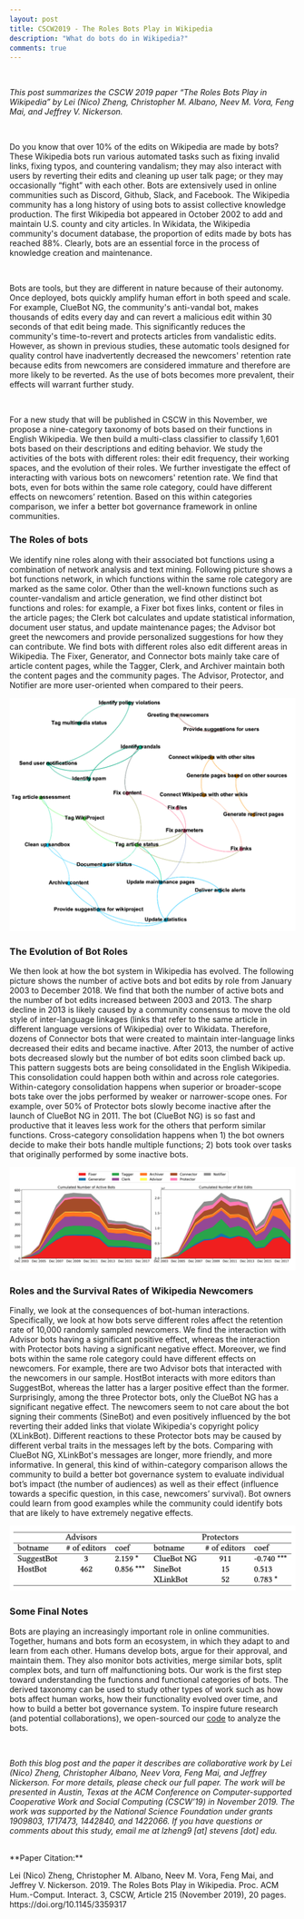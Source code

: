 ```yaml
---
layout: post
title: CSCW2019 - The Roles Bots Play in Wikipedia
description: "What do bots do in Wikipedia?"
comments: true
---
```

<br>
<p><i>This post summarizes the CSCW 2019 paper “The Roles Bots Play in Wikipedia” by Lei (Nico) Zheng, Christopher M. Albano, Neev M. Vora, Feng Mai, and Jeffrey V. Nickerson.</i></p>

<br>
<p>Do you know that over 10% of the edits on Wikipedia are made by bots? These Wikipedia bots run various automated tasks such as fixing invalid links, fixing typos, and countering vandalism; they may also interact with users by reverting their edits and cleaning up user talk page; or they may occasionally “fight” with each other. Bots are extensively used in online communities such as Discord, Github, Slack, and Facebook. The Wikipedia community has a long history of using bots to assist collective knowledge production. The first Wikipedia bot appeared in October 2002 to add and maintain U.S. county and city articles. In Wikidata, the Wikipedia community's document database, the proportion of edits made by bots has reached 88%. Clearly, bots are an essential force in the process of knowledge creation and maintenance.</p>

<br>
<p>Bots are tools, but they are different in nature because of their autonomy. Once deployed, bots quickly amplify human effort in both speed and scale. For example, ClueBot NG, the community's anti-vandal bot, makes thousands of edits every day and can revert a malicious edit within 30 seconds of that edit being made. This significantly reduces the community's time-to-revert and protects articles from vandalistic edits. However, as shown in previous studies, these automatic tools designed for quality control have inadvertently decreased the newcomers' retention rate because edits from newcomers are considered immature and therefore are more likely to be reverted. As the use of bots becomes more prevalent, their effects will warrant further study.</p>

<br>
<p>For a new study that will be published in CSCW in this November, we propose a nine-category taxonomy of bots based on their functions in English Wikipedia. We then build a multi-class classifier to classify 1,601 bots based on their descriptions and editing behavior. We study the activities of the bots with different roles: their edit frequency, their working spaces, and the evolution of their roles. We further investigate the effect of interacting with various bots on newcomers' retention rate. We find that bots, even for bots within the same role category, could have different effects on newcomers’ retention. Based on this within categories comparison, we infer a better bot governance framework in online communities.</p>



### The Roles of bots
<p>We identify nine roles along with their associated bot functions using a combination of network analysis and text mining. Following picture shows a bot functions network, in which functions within the same role category are marked as the same color. Other than the well-known functions such as counter-vandalism and article generation, we find other distinct bot functions and roles: for example, a Fixer bot fixes links, content or files in the article pages; the Clerk bot calculates and update statistical information, document user status, and update maintenance pages; the Advisor bot greet the newcomers and provide personalized suggestions for how they can contribute. We find bots with different roles also edit different areas in Wikipedia. The Fixer, Generator, and Connector bots mainly take care of article content pages, while the Tagger, Clerk, and Archiver maintain both the content pages and the community pages. The Advisor, Protector, and Notifier are more user-oriented when compared to their peers.</p>

![A bot functions network](https://github.com/Nicozheng/nicozheng.github.io/blob/master/images/bots_taxonomy/bot_functions.png?raw=true)

### The Evolution of Bot Roles
<p>We then look at how the bot system in Wikipedia has evolved. The following picture shows the number of active bots and bot edits by role from January 2003 to December 2018. We find that both the number of active bots and the number of bot edits increased between 2003 and 2013. The sharp decline in 2013 is likely caused by a community consensus to move the old style of inter-language linkages (links that refer to the same article in different language versions of Wikipedia) over to Wikidata. Therefore, dozens of Connector bots that were created to maintain inter-language links decreased their edits and became inactive. After 2013, the number of active bots decreased slowly but the number of bot edits soon climbed back up. This pattern suggests bots are being consolidated in the English Wikipedia. This consolidation could happen both within and across role categories. Within-category consolidation happens when superior or broader-scope bots take over the jobs performed by weaker or narrower-scope ones. For example, over 50% of Protector bots slowly become inactive after the launch of ClueBot NG in 2011. The bot (ClueBot NG) is so fast and productive that it leaves less work for the others that perform similar functions. Cross-category consolidation happens when 1) the bot owners decide to make their bots handle multiple functions; 2) bots took over tasks that originally performed by some inactive bots.</p>

![Number of Active Bots (left) and Bot Edits (right) by Role](https://github.com/Nicozheng/nicozheng.github.io/blob/master/images/bots_taxonomy/image-evolve.png?raw=true)


### Roles and the Survival Rates of Wikipedia Newcomers
<p>Finally, we look at the consequences of bot-human interactions. Specifically, we look at how bots serve different roles affect the retention rate of 10,000 randomly sampled newcomers. We find the interaction with Advisor bots having a significant positive effect, whereas the interaction with Protector bots having a significant negative effect. Moreover, we find bots within the same role category could have different effects on newcomers. For example, there are two Advisor bots that interacted with the newcomers in our sample. HostBot interacts with more editors than SuggestBot, whereas the latter has a larger positive effect than the former. Surprisingly, among the three Protector bots, only the ClueBot NG has a significant negative effect. The newcomers seem to not care about the bot signing their comments (SineBot) and even positively influenced by the bot reverting their added links that violate Wikipedia's copyright policy (XLinkBot). Different reactions to these Protector bots may be caused by different verbal traits in the messages left by the bots. Comparing with ClueBot NG, XLinkBot's messages are longer, more friendly, and more informative. In general, this kind of within-category comparison allows the community to build a better bot governance system to evaluate individual bot’s impact (the number of audiences) as well as their effect (influence towards a specific question, in this case, newcomers’ survival). Bot owners could learn from good examples while the community could identify bots that are likely to have extremely negative effects.</p>

![Coefficient of Bot effect on Newcomers' Survival Rate](https://github.com/Nicozheng/nicozheng.github.io/blob/master/images/bots_taxonomy/image-compare.png?raw=true)


### Some Final Notes
<p>Bots are playing an increasingly important role in online communities. Together, humans and bots form an ecosystem, in which they adapt to and learn from each other. Humans develop bots, argue for their approval, and maintain them. They also monitor bots activities, merge similar bots, split complex bots, and turn off malfunctioning bots. Our work is the first step toward understanding the functions and functional categories of bots. The derived taxonomy can be used to study other types of work such as how bots affect human works, how their functionality evolved over time, and how to build a better bot governance system. To inspire future research (and potential collaborations), we open-sourced our <a href="https://github.com/Nicozheng/Wikipedia_bots_taxonomy" target="_blank">code</a> to analyze the bots.</p>

<br>
<p><i>Both this blog post and the paper it describes are collaborative work by Lei (Nico) Zheng, Christopher Albano, Neev Vora, Feng Mai, and Jeffrey Nickerson. For more details, please check our full paper. The work will be presented in Austin, Texas at the ACM Conference on Computer-supported Cooperative Work and Social Computing (CSCW’19) in November 2019. The work was supported by the National Science Foundation under grants 1909803, 1717473, 1442840, and 1422066. If you have questions or comments about this study, email me at lzheng9 [at] stevens [dot] edu.</i></p>

<br>
**Paper Citation:**
<br>
<p>Lei (Nico) Zheng, Christopher M. Albano, Neev M. Vora, Feng Mai, and Jeffrey V. Nickerson. 2019. The Roles Bots Play in Wikipedia. Proc. ACM Hum.-Comput. Interact. 3, CSCW, Article 215 (November 2019), 20 pages. https://doi.org/10.1145/3359317</p>
